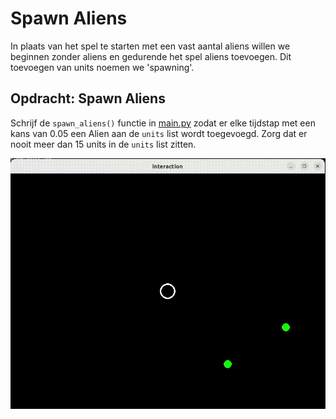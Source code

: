 # Spawn Aliens

In plaats van het spel te starten met een vast aantal aliens willen we
beginnen zonder aliens en gedurende het spel aliens toevoegen. Dit
toevoegen van units noemen we 'spawning'.

## Opdracht: Spawn Aliens

Schrijf de `spawn_aliens()` functie in [main.py](main.py) zodat er
elke tijdstap met een kans van 0.05 een Alien aan de `units` list
wordt toegevoegd. Zorg dat er nooit meer dan 15 units in de `units`
list zitten.

![spawn.gif](spawn.gif)
